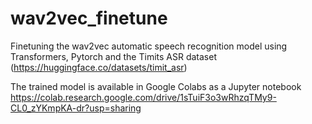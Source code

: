# wav2vec_finetune

Finetuning the wav2vec automatic speech recognition model using Transformers, Pytorch and the Timits ASR dataset (https://huggingface.co/datasets/timit_asr)

The trained model is available in Google Colabs as a Jupyter notebook
https://colab.research.google.com/drive/1sTuiF3o3wRhzqTMy9-CL0_zYKmpKA-dr?usp=sharing 
